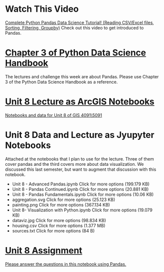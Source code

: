 # Watch This Video
[Complete Python Pandas Data Science 
Tutorial! (Reading CSV/Excel files, Sorting, 
Filtering, Groupby)](http://www.youtube.com/watch?v=vmEHCJofslg)
Check out this video to get introduced to Pandas.
 

# [Chapter 3 of Python Data Science Handbook](https://jakevdp.github.io/PythonDataScienceHandbook/03.00-introduction-to-pandas.html)
The lectures and challenge this week are about Pandas. Please use Chapter 3 
of the Python Data Science Handbook as a reference.

# [Unit 8 Lecture as ArcGIS Notebooks](https://arcg.is/19mWiz0)
[Notebooks and data for Unit 8 of GIS 4091\5091](https://arcg.is/19mWiz0)

# Unit 8 Data and Lecture as Jyupyter Notebooks
Attached at the notebooks that I plan to use 
for the lecture. Three of them cover pandas 
and the third covers more about data visualization. We discussed 
this last semester, but want to augment that discussion with this notebook.

- Unit 8 - Advanced Pandas.ipynb Click for more options (199.179 KB)
- Unit 8 - Pandas Continued.ipynb Click for more options (20.881 KB)
- Unit 8 - Pandas Fundamentals.ipynb Click for more options (10.06 KB)
- aggregation.svg Click for more options (25.123 KB)
- painting.png Click for more options (367.134 KB)
- Unit 8- Visualization with Python.ipynb Click for more options (19.079 KB)
- dataviz.jpg Click for more options (98.834 KB)
- housing.csv Click for more options (1.377 MB)
- sources.txt Click for more options (84 B) 


# [Unit 8 Assignment](https://www.arcgis.com/home/item.html?id=70b727005c2f4fb2987a2771e86e5b8d)
[Please answer the questions in this notebook using Pandas.](https://www.arcgis.com/home/item.html?id=70b727005c2f4fb2987a2771e86e5b8d)
